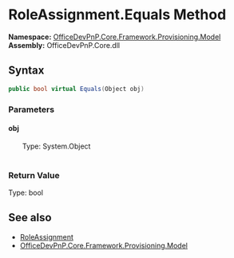 # RoleAssignment.Equals Method  
  

**Namespace:** [OfficeDevPnP.Core.Framework.Provisioning.Model](OfficeDevPnP.Core.Framework.Provisioning.Model.md)  
**Assembly:** OfficeDevPnP.Core.dll  
## Syntax
```C#
public bool virtual Equals(Object obj)
```
### Parameters
#### obj  
&emsp;&emsp;Type: System.Object  
&emsp;&emsp;  

  

### Return Value
Type: bool  

## See also
- [RoleAssignment](OfficeDevPnP.Core.Framework.Provisioning.Model.RoleAssignment.md) 
- [OfficeDevPnP.Core.Framework.Provisioning.Model](OfficeDevPnP.Core.Framework.Provisioning.Model.md) 

